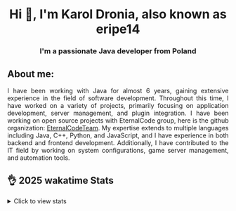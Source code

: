 <div align="left">
  <h1 align="center">Hi 👋, I'm Karol Dronia, also known as eripe14</h1>
  <h3 align="center">I'm a passionate Java developer from Poland</h3>

  <h2 align="left">About me:</h1>
  <p align = "justify">I have been working with Java for almost 6 years, gaining extensive experience in the field of software development. Throughout this time, I have worked on a variety of projects, primarily focusing on application development, server management, and plugin integration. I have been working on open source projects with EternalCode group, here is the github organization: <a href="https://github.com/EternalCodeTeam" target="_blank">EternalCodeTeam</a>.  My expertise extends to multiple languages including Java, C++, Python, and JavaScript, and I have experience in both backend and frontend development. Additionally, I have contributed to the IT field by working on system configurations, game server management, and automation tools.</p>
  
  
  <h2>👌 2025 wakatime Stats</h2>
  <details>
    <summary>Click to view stats</summary>
    <img src="https://wakatime.com/share/@Dronia/2563390c-96b4-4173-a3e5-73eea3f35c11.svg" width=800px>
  </details>
</div>
